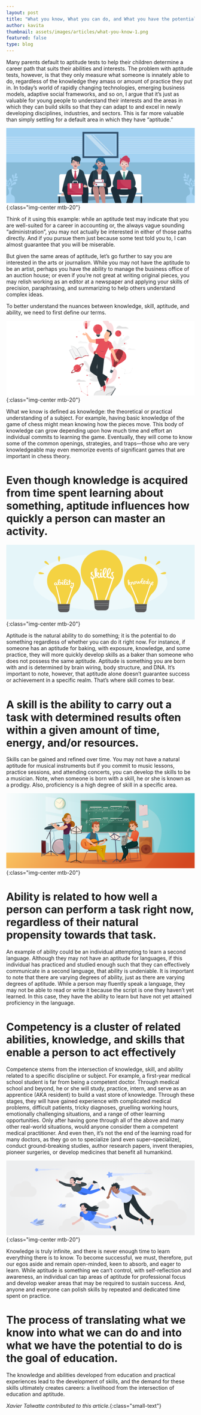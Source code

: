 ```yaml
---
layout: post
title: "What you know, What you can do, and What you have the potential to do"
author: kavita
thumbnail: assets/images/articles/what-you-know-1.png
featured: false
type: blog
---
```


<p class="blog-text">
Many parents default to aptitude tests to help their children determine a career path that suits their abilities and interests. The problem with aptitude tests, however, is that they only measure what someone is innately able to do, regardless of the knowledge they amass or amount of practice they put in. In today’s world of rapidly changing technologies, emerging business models, adaptive social frameworks, and so on, I argue that it’s just as valuable for young people to understand their interests and the areas in which they can build skills so that they can adapt to and excel in newly developing disciplines, industries, and sectors. This is far more valuable than simply settling for a default area in which they have “aptitude.”
</p>

![remote-teaching](/assets/images/articles/what-you-know-1.png){:class="img-center mtb-20"}

<p class="blog-text">
Think of it using this example: while an aptitude test may indicate that you are well-suited for a career in accounting or, the always vague sounding “administration”, you may not actually be interested in either of those paths directly. And if you pursue them just because some test told you to, I can almost guarantee that you will be miserable.
</p>

<p class="blog-text">
But given the same areas of aptitude, let’s go further to say you are interested in the arts or journalism. While you may not have the aptitude to be an artist, perhaps you have the ability to manage the business office of an auction house; or even if you’re not great at writing original pieces, you may relish working as an editor at a newspaper and applying your skills of precision, paraphrasing, and summarizing to help others understand complex ideas.
</p>

<p class="blog-text">
To better understand the nuances between knowledge, skill, aptitude, and ability, we need to first define our terms.
</p>

![remote-teaching](/assets/images/articles/what-you-know-2.png){:class="img-center mtb-20"}

<p class="blog-text">
What we know is defined as knowledge: the theoretical or practical understanding of a subject. For example, having basic knowledge of the game of chess might mean knowing how the pieces move. This body of knowledge can grow depending upon how much time and effort an individual commits to learning the game. Eventually, they will come to know some of the common openings, strategies, and traps—those who are very knowledgeable may even memorize events of significant games that are important in chess theory.
</p>

<h1 class="heading-font">Even though <span>knowledge</span> is acquired from time spent learning about something, <span>aptitude</span> influences how quickly a person can master an activity.</h1>

![remote-teaching](/assets/images/articles/what-you-know-3.png){:class="img-center mtb-20"}

<p class="blog-text">
Aptitude is the natural ability to do something; it is the potential to do something regardless of whether you can do it right now. For instance, if someone has an aptitude for baking, with exposure, knowledge, and some practice, they will more quickly develop skills as a baker than someone who does not possess the same aptitude. Aptitude is something you are born with and is determined by brain wiring, body structure, and DNA. It’s important to note, however, that aptitude alone doesn’t guarantee success or achievement in a specific realm. That’s where skill comes to bear.
</p>

<h1 class="heading-font">A <span>skill</span> is the ability to carry out a task with determined results often within a given amount of time, energy, and/or resources.</h1>

<p class="blog-text">
Skills can be gained and refined over time. You may not have a natural aptitude for musical instruments but if you commit to music lessons, practice sessions, and attending concerts, you can develop the skills to be a musician. Note, when someone is born with a skill, he or she is known as a prodigy. Also, proficiency is a high degree of skill in a specific area.
</p>

![remote-teaching](/assets/images/articles/what-you-know-4.png){:class="img-center mtb-20"}

<h1 class="heading-font"><span>Ability</span> is related to how well a person can perform a task right now, regardless of their natural propensity towards that task.</h1>

<p class="blog-text">
An example of ability could be an individual attempting to learn a second language. Although they may not have an aptitude for languages, if this individual has practiced and studied enough such that they can effectively communicate in a second language, that ability is undeniable. It is important to note that there are varying degrees of ability, just as there are varying degrees of aptitude. While a person may fluently speak a language, they may not be able to read or write it because the script is one they haven’t yet learned. In this case, they have the ability to learn but have not yet attained proficiency in the language.
</p>

<h1 class="heading-font"><span>Competency</span> is a cluster of related abilities, knowledge, and skills that enable a person to act effectively</h1>

<p class="blog-text">
Competence stems from the intersection of knowledge, skill, and ability related to a specific discipline or subject. For example, a first-year medical school student is far from being a competent doctor. Through medical school and beyond, he or she will study, practice, intern, and serve as an apprentice (AKA resident) to build a vast store of knowledge. Through these stages, they will have gained experience with complicated medical problems, difficult patients, tricky diagnoses, gruelling working hours, emotionally challenging situations, and a range of other learning opportunities. Only after having gone through all of the above and many other real-world situations, would anyone consider them a competent medical practitioner. And even then, it’s not the end of the learning road for many doctors, as they go on to specialize (and even super–specialize), conduct ground-breaking studies, author research papers, invent therapies, pioneer surgeries, or develop medicines that benefit all humankind.
</p>

![remote-teaching](/assets/images/articles/what-you-know-5.png){:class="img-center mtb-20"}

<p class="blog-text">
Knowledge is truly infinite, and there is never enough time to learn everything there is to know. To become successful, we must, therefore, put our egos aside and remain open-minded, keen to absorb, and eager to learn. While aptitude is something we can’t control, with self-reflection and awareness, an individual can tap areas of aptitude for professional focus and develop weaker areas that may be required to sustain success. And, anyone and everyone can polish skills by repeated and dedicated time spent on practice.
</p>

<h1 class="heading-font">The process of translating what we know into what we can do and into what we have the potential to do is the <span>goal of education.</span></h1>

<p class="blog-text">
The knowledge and abilities developed from education and practical experiences lead to the development of skills, and the demand for these skills ultimately creates careers: a livelihood from the intersection of education and aptitude.
</p>

_Xavier Talwatte contributed to this article._{:class="small-text"}
